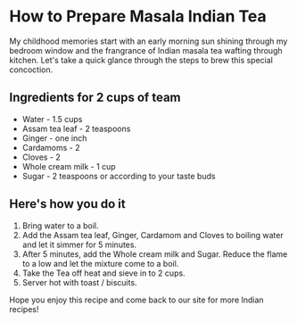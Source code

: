 # How to Prepare Masala Indian Tea
My childhood memories start with an early morning sun shining through my bedroom window and the frangrance of Indian masala tea wafting through kitchen. Let's take a quick glance through the steps to brew this special concoction. 
## Ingredients for 2 cups of team
- Water - 1.5 cups
- Assam tea leaf - 2 teaspoons
- Ginger - one inch 
- Cardamoms - 2 
- Cloves - 2 
- Whole cream milk - 1 cup
- Sugar - 2 teaspoons or according to your taste buds
## Here's how you do it 
1. Bring water to a boil.
2. Add the Assam tea leaf, Ginger, Cardamom and Cloves to boiling water and let it simmer for 5 minutes.
3. After 5 minutes, add the Whole cream milk and Sugar. Reduce the flame to a low and let the mixture come to a boil.
4. Take the Tea off heat and sieve in to 2 cups.
5. Server hot with toast / biscuits. 

Hope you enjoy this recipe and come back to our site for more Indian recipes! 
